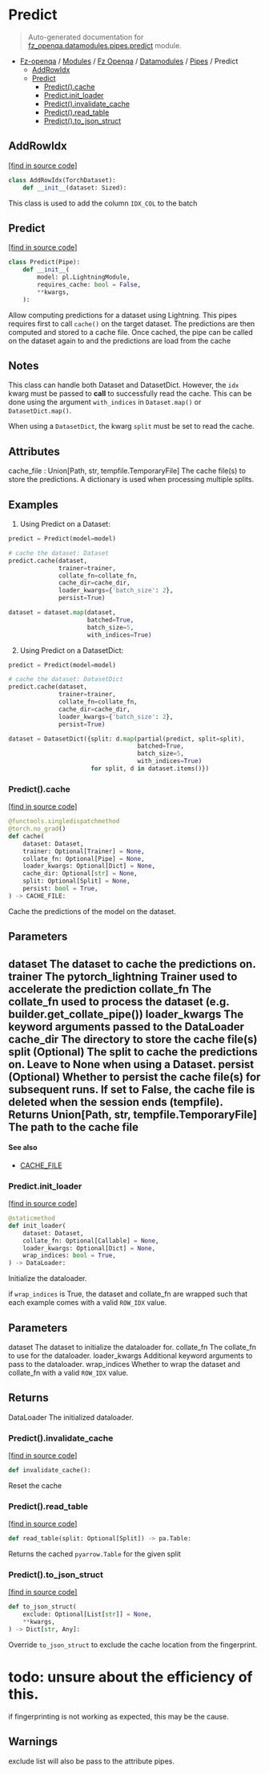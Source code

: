 # Predict

> Auto-generated documentation for [fz_openqa.datamodules.pipes.predict](blob/master/fz_openqa/datamodules/pipes/predict.py) module.

- [Fz-openqa](../../../README.md#fz-openqa-index) / [Modules](../../../MODULES.md#fz-openqa-modules) / [Fz Openqa](../../index.md#fz-openqa) / [Datamodules](../index.md#datamodules) / [Pipes](index.md#pipes) / Predict
    - [AddRowIdx](#addrowidx)
    - [Predict](#predict)
        - [Predict().cache](#predictcache)
        - [Predict.init_loader](#predictinit_loader)
        - [Predict().invalidate_cache](#predictinvalidate_cache)
        - [Predict().read_table](#predictread_table)
        - [Predict().to_json_struct](#predictto_json_struct)

## AddRowIdx

[[find in source code]](blob/master/fz_openqa/datamodules/pipes/predict.py#L44)

```python
class AddRowIdx(TorchDataset):
    def __init__(dataset: Sized):
```

This class is used to add the column `IDX_COL` to the batch

## Predict

[[find in source code]](blob/master/fz_openqa/datamodules/pipes/predict.py#L59)

```python
class Predict(Pipe):
    def __init__(
        model: pl.LightningModule,
        requires_cache: bool = False,
        **kwargs,
    ):
```

Allow computing predictions for a dataset using Lightning.
This pipes requires first to call `cache()` on the target dataset.
The predictions are then computed and stored to a cache file.
Once cached, the pipe can be called on the dataset again to
and the predictions are load from the cache

Notes
-----
This class can handle both Dataset and DatasetDict. However, the `idx` kwarg
must be passed to __call__ to successfully read the cache. This can be done using
the argument `with_indices` in `Dataset.map()` or `DatasetDict.map()`.

When using a `DatasetDict`, the kwarg `split` must be set to read the cache.

Attributes
----------
cache_file : Union[Path, str, tempfile.TemporaryFile]
    The cache file(s) to store the predictions.
    A dictionary is used when processing multiple splits.

Examples
---------
1. Using Predict on a Dataset:

```python
predict = Predict(model=model)

# cache the dataset: Dataset
predict.cache(dataset,
              trainer=trainer,
              collate_fn=collate_fn,
              cache_dir=cache_dir,
              loader_kwargs={'batch_size': 2},
              persist=True)

dataset = dataset.map(dataset,
                      batched=True,
                      batch_size=5,
                      with_indices=True)
```

2. Using Predict on a DatasetDict:

```python
predict = Predict(model=model)

# cache the dataset: DatasetDict
predict.cache(dataset,
              trainer=trainer,
              collate_fn=collate_fn,
              cache_dir=cache_dir,
              loader_kwargs={'batch_size': 2},
              persist=True)

dataset = DatasetDict({split: d.map(partial(predict, split=split),
                                    batched=True,
                                    batch_size=5,
                                    with_indices=True)
                       for split, d in dataset.items()})
```

### Predict().cache

[[find in source code]](blob/master/fz_openqa/datamodules/pipes/predict.py#L214)

```python
@functools.singledispatchmethod
@torch.no_grad()
def cache(
    dataset: Dataset,
    trainer: Optional[Trainer] = None,
    collate_fn: Optional[Pipe] = None,
    loader_kwargs: Optional[Dict] = None,
    cache_dir: Optional[str] = None,
    split: Optional[Split] = None,
    persist: bool = True,
) -> CACHE_FILE:
```

Cache the predictions of the model on the dataset.

Parameters
----------
dataset
    The dataset to cache the predictions on.
trainer
    The pytorch_lightning Trainer used to accelerate the prediction
collate_fn
    The collate_fn used to process the dataset (e.g. builder.get_collate_pipe())
loader_kwargs
    The keyword arguments passed to the DataLoader
cache_dir
    The directory to store the cache file(s)
split
    (Optional) The split to cache the predictions on. Leave to None when using a Dataset.
persist
    (Optional) Whether to persist the cache file(s) for subsequent runs.
    If set to False, the cache file is deleted when the session ends (tempfile).
Returns
Union[Path, str, tempfile.TemporaryFile]
    The path to the cache file
-------

#### See also

- [CACHE_FILE](#cache_file)

### Predict.init_loader

[[find in source code]](blob/master/fz_openqa/datamodules/pipes/predict.py#L365)

```python
@staticmethod
def init_loader(
    dataset: Dataset,
    collate_fn: Optional[Callable] = None,
    loader_kwargs: Optional[Dict] = None,
    wrap_indices: bool = True,
) -> DataLoader:
```

Initialize the dataloader.

if `wrap_indices` is True, the dataset and collate_fn are wrapped
such that each example comes with a valid `ROW_IDX` value.

Parameters
----------
dataset
    The dataset to initialize the dataloader for.
collate_fn
    The collate_fn to use for the dataloader.
loader_kwargs
    Additional keyword arguments to pass to the dataloader.
wrap_indices
    Whether to wrap the dataset and collate_fn with a valid `ROW_IDX` value.

Returns
-------
DataLoader
    The initialized dataloader.

### Predict().invalidate_cache

[[find in source code]](blob/master/fz_openqa/datamodules/pipes/predict.py#L145)

```python
def invalidate_cache():
```

Reset the cache

### Predict().read_table

[[find in source code]](blob/master/fz_openqa/datamodules/pipes/predict.py#L343)

```python
def read_table(split: Optional[Split]) -> pa.Table:
```

Returns the cached `pyarrow.Table` for the given split

### Predict().to_json_struct

[[find in source code]](blob/master/fz_openqa/datamodules/pipes/predict.py#L448)

```python
def to_json_struct(
    exclude: Optional[List[str]] = None,
    **kwargs,
) -> Dict[str, Any]:
```

Override `to_json_struct` to exclude the cache location from the fingerprint.
# todo: unsure about the efficiency of this.
  if fingerprinting is not working as expected, this may be the cause.

Warnings
--------
exclude list will also be pass to the attribute pipes.
